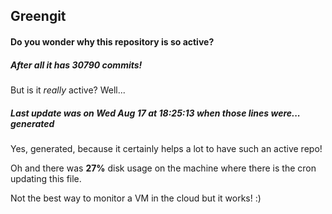 ## Greengit

#### Do you wonder why this repository is so active?

##### After all it has 30790 commits!

But is it *really* active? Well...

##### Last update was on Wed Aug 17 at 18:25:13 when those lines were... generated

Yes, generated, because it certainly helps a lot to have such an active repo!

Oh and there was **27%** disk usage on the machine
where there is the cron updating this file.

Not the best way to monitor a VM in the cloud but it works! :)
